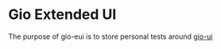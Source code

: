 # Gio Extended UI

The purpose of gio-eui is to store personal tests around [gio-ui](https://git.sr.ht/~eliasnaur/gio)